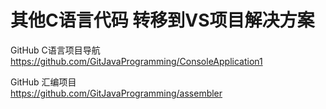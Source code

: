 # 其他C语言代码 转移到VS项目解决方案   
GitHub C语言项目导航  
https://github.com/GitJavaProgramming/ConsoleApplication1  

GitHub 汇编项目  
https://github.com/GitJavaProgramming/assembler  